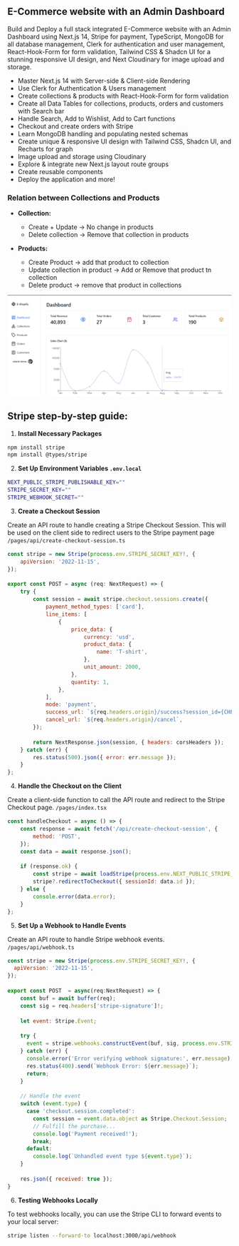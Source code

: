 ## E-Commerce website with an Admin Dashboard

Build and Deploy a full stack integrated E-Commerce website with an Admin Dashboard using Next.js 14, Stripe for payment, TypeScript, MongoDB for all database management, Clerk for authentication and user management, React-Hook-Form for form validation, Tailwind CSS & Shadcn UI for a stunning responsive UI design, and Next Cloudinary for image upload and storage.

- Master Next.js 14 with Server-side & Client-side Rendering
- Use Clerk for Authentication & Users management
- Create collections & products with React-Hook-Form for form validation
- Create all Data Tables for collections, products, orders and customers with Search bar
- Handle Search, Add to Wishlist, Add to Cart functions
- Checkout and create orders with Stripe
- Learn MongoDB handling and populating nested schemas
- Create unique & responsive UI design with Tailwind CSS, Shadcn UI, and Recharts for graph
- Image upload and storage using Cloudinary
- Explore & integrate new Next.js layout route groups
- Create reusable components
- Deploy the application and more!

### Relation between Collections and Products

- **Collection:**

  - Create + Update -> No change in products
  - Delete collection -> Remove that collection in products

- **Products:**
  - Create Product -> add that product to collection
  - Update collection in product -> Add or Remove that product tn collection
  - Delete product -> remove that product in collections

![image](/public/thubnail.png)

## Stripe step-by-step guide:

1. **Install Necessary Packages**

```bash
npm install stripe
npm install @types/stripe
```

2. **Set Up Environment Variables `.env.local`**

```bash
NEXT_PUBLIC_STRIPE_PUBLISHABLE_KEY=""
STRIPE_SECRET_KEY=""
STRIPE_WEBHOOK_SECRET=""
```

3. **Create a Checkout Session**

Create an API route to handle creating a Stripe Checkout Session. This will be used on the client side to redirect users to the Stripe payment page `/pages/api/create-checkout-session.ts`

```js
const stripe = new Stripe(process.env.STRIPE_SECRET_KEY!, {
    apiVersion: '2022-11-15',
});

export const POST = async (req: NextRequest) => {
    try {
        const session = await stripe.checkout.sessions.create({
            payment_method_types: ['card'],
            line_items: [
                {
                    price_data: {
                        currency: 'usd',
                        product_data: {
                            name: 'T-shirt',
                        },
                        unit_amount: 2000,
                    },
                    quantity: 1,
                },
            ],
            mode: 'payment',
            success_url: `${req.headers.origin}/success?session_id={CHECKOUT_SESSION_ID}`,
            cancel_url: `${req.headers.origin}/cancel`,
        });

        return NextResponse.json(session, { headers: corsHeaders });
    } catch (err) {
        res.status(500).json({ error: err.message });
    }
};
```

4. **Handle the Checkout on the Client**

Create a client-side function to call the API route and redirect to the Stripe Checkout page. `/pages/index.tsx`

```js
const handleCheckout = async () => {
    const response = await fetch('/api/create-checkout-session', {
        method: 'POST',
    });
    const data = await response.json();

    if (response.ok) {
        const stripe = await loadStripe(process.env.NEXT_PUBLIC_STRIPE_PUBLISHABLE_KEY!);
        stripe?.redirectToCheckout({ sessionId: data.id });
    } else {
        console.error(data.error);
    }
};
```

5. **Set Up a Webhook to Handle Events**

Create an API route to handle Stripe webhook events. `/pages/api/webhook.ts`

```js
const stripe = new Stripe(process.env.STRIPE_SECRET_KEY!, {
  apiVersion: '2022-11-15',
});

export const POST  = async(req:NextRequest) => {
    const buf = await buffer(req);
    const sig = req.headers['stripe-signature']!;

    let event: Stripe.Event;

    try {
      event = stripe.webhooks.constructEvent(buf, sig, process.env.STRIPE_WEBHOOK_SECRET!);
    } catch (err) {
      console.error('Error verifying webhook signature:', err.message);
      res.status(400).send(`Webhook Error: ${err.message}`);
      return;
    }

    // Handle the event
    switch (event.type) {
      case 'checkout.session.completed':
        const session = event.data.object as Stripe.Checkout.Session;
        // Fulfill the purchase...
        console.log('Payment received!');
        break;
      default:
        console.log(`Unhandled event type ${event.type}`);
    }

    res.json({ received: true });
}
```

6. **Testing Webhooks Locally**

To test webhooks locally, you can use the Stripe CLI to forward events to your local server:

```bash
stripe listen --forward-to localhost:3000/api/webhook
```
